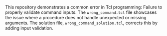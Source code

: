 This repository demonstrates a common error in Tcl programming:  Failure to properly validate command inputs. The `wrong_command.tcl` file showcases the issue where a procedure does not handle unexpected or missing arguments. The solution file, `wrong_command_solution.tcl`, corrects this by adding input validation.